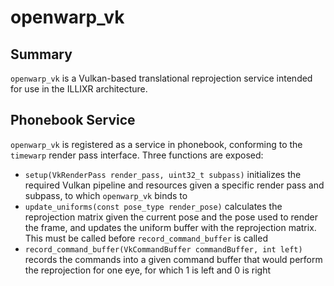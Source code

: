 # openwarp_vk

## Summary

`openwarp_vk` is a Vulkan-based translational reprojection service intended for use in the ILLIXR architecture.

## Phonebook Service

`openwarp_vk` is registered as a service in phonebook, conforming to the `timewarp` render pass interface. Three
functions are exposed:

* `setup(VkRenderPass render_pass, uint32_t subpass)` initializes the required Vulkan pipeline and resources given a
  specific render pass and subpass, to which `openwarp_vk` binds to
* `update_uniforms(const pose_type render_pose)` calculates the reprojection matrix given the current pose and the pose
  used to render the frame, and updates the uniform buffer with the reprojection matrix. This must be called before
  `record_command_buffer` is called
* `record_command_buffer(VkCommandBuffer commandBuffer, int left)` records the commands into a given command buffer that
  would perform the reprojection for one eye, for which 1 is left and 0 is right
